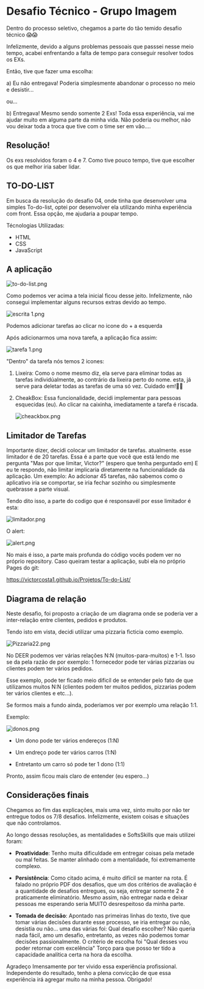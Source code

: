 # Desafio Técnico - Grupo Imagem

Dentro do processo seletivo, chegamos a parte do tão temido desafio técnico 😱😱

Infelizmente, devido a alguns problemas pessoais que passsei nesse meio tempo, acabei enfrentando a falta de tempo para conseguir resolver todos os EXs.

Então, tive que fazer uma escolha:

a) Eu não entregava! Poderia simplesmente abandonar o processo no meio e desistir...

ou...

b) Entregava! Mesmo sendo somente 2 Exs! Toda essa experiência, vai me ajudar muito em alguma parte da minha vida. Não poderia ou melhor, não vou deixar toda a troca que tive com o time ser em vão....

## Resolução!

Os exs resolvidos foram o 4 e 7. Como tive pouco tempo, tive que escolher os que melhor iria saber lidar.



## TO-DO-LIST 

Em busca da resolução do desafio 04, onde tinha que desenvolver uma simples To-do-list, optei por desenvolver ela utilizando minha experiência com front. Essa opção, me ajudaria a poupar tempo.

Técnologias Utilizadas:
- HTML
- CSS
- JavaScript

## A aplicação

![to-do-list.png](https://www.dropbox.com/s/ny74e91d47buk0i/to-do-list.png?dl=0&raw=1)

Como podemos ver acima a tela inicial ficou desse jeito. Infelizmente, não consegui implementar alguns recursos extras devido ao tempo. 

![escrita 1.png](https://www.dropbox.com/s/d9y649rxrwrh7zt/escrita%201.png?dl=0&raw=1)


Podemos adicionar tarefas ao clicar no icone do + a esquerda

Após adicionarmos uma nova tarefa, a aplicação fica assim:

![tarefa 1.png](https://www.dropbox.com/s/d52wu1rck1m3so1/tarefa%201.png?dl=0&raw=1)

"Dentro" da tarefa nós temos 2 icones:

1) Lixeira:
    Como o nome mesmo diz, ela serve para eliminar todas as tarefas individúalmente, ao contrário da lixeira perto do nome. esta, já serve para deletar todas as tarefas de uma só vez. Cuidado em!🤨🤨
    
2) CheakBox:
    Essa funcionalidade, decidi implementar para pessoas esquecidas (eu). Ao clicar na caixinha, imediatamente a tarefa é riscada.
    
    ![cheackbox.png](https://www.dropbox.com/s/0ridg6q21y78ieb/cheackbox.png?dl=0&raw=1)
    
    
 ## Limitador de Tarefas
 
 Importante dizer,  decidi colocar um limitador de tarefas. atualmente. esse limitador é de 20 tarefas. Essa é a parte que você que está lendo me pergunta "Mas por que limitar, Victor?" (espero que tenha perguntado em) E eu te respondo, não limitar implicaria diretamente na funcionalidade da aplicação. Um exemplo: Ao adcionar 45 tarefas, não sabemos como o aplicativo iria se comportar, se iria fechar sozinho ou simplesmente quebrasse a parte visual.
 
 Tendo dito isso, a parte do codigo que é responsavél por esse limitador é esta:
 
 ![limitador.png](https://www.dropbox.com/s/eih9y1cg84h8xrs/limitador.png?dl=0&raw=1)
 
O alert:

![alert.png](https://www.dropbox.com/s/80duwvnbs042cxh/alert.png?dl=0&raw=1)
 
 No mais é isso, a parte mais profunda do código vocês podem ver no próprio repository. Caso queiram testar a aplicação, subi ela no próprio Pages do git:
 
 https://victorcosta1.github.io/Projetos/To-do-List/
 
 
 ## Diagrama de relação
 
 Neste desafio, foi proposto a criação de um diagrama onde se poderia ver a inter-relação entre clientes, pedidos e produtos. 
 
 Tendo isto em vista, decidi utilizar uma pizzaria ficticia como exemplo.
 
 ![Pizzaria22.png](https://www.dropbox.com/s/hdbkxpl2wrgptqg/Pizzaria22.png?dl=0&raw=1)
 
 No DEER podemos ver várias relações N:N (muitos-para-muitos) e 1-1.
 Isso se da pela razão de por exemplo: 1 fornecedor pode ter várias pizzarias ou clientes podem ter vários pedidos.
 
 Esse exemplo, pode ter ficado meio dificíl de se entender pelo fato de que utilizamos muitos N:N (clientes podem ter muitos pedidos, pizzarias podem ter vários clientes e etc...).  
 
 Se formos mais a fundo ainda, poderiamos ver por exemplo uma relação 1:1.
 
 Exemplo:
 
 ![donos.png](https://www.dropbox.com/s/9mlb4t2t5mypvbl/donos.png?dl=0&raw=1)
 
- Um dono pode ter vários endereços (1:N)
 
 - Um endreço pode ter vários carros (1:N)
 
 - Entretanto um carro só pode ter 1 dono (1:1)
 
Pronto, assim ficou mais claro de entender (eu espero...)

## Considerações finais

Chegamos ao fim das explicações, mais uma vez, sinto muito por não ter entregue todos os 7/8 desafios. Infelizmente, existem coisas e situações que não controlamos.

Ao longo dessas resoluções, as mentalidades e SoftsSkills que mais utilizei foram:

- **Proatividade**: Tenho muita dificuldade em entregar coisas pela metade ou mal feitas. Se manter alinhado com a mentalidade, foi extremamente complexo.

- **Persistência**: Como citado acima, é muito difícil se manter na rota. É falado no próprio PDF dos desafios, que um dos critérios de avaliação é a quantidade de desafios entregues, ou seja, entregar somente 2 é praticamente eliminatório. Mesmo assim, não entregar nada e deixar pessoas me esperando seria MUITO desrespeitoso da minha parte.

- **Tomada de decisão**: Apontado nas primeiras linhas do texto, tive que tomar várias decisões durante esse processo, se iria entregar ou não, desistia ou não... uma das várias foi: Qual desafio escolher? Não queria nada fácil, amo um desafio, entretanto, as vezes não podemos tomar decisões passionalmente. O critério de escolha foi "Qual desses vou poder retornar com excelência" Torço para que posso ter tido a capacidade analítica certa na hora da escolha.
        
 Agradeço Imensamente por ter vivido essa experiência profissional. Independente do resultado, tenho a plena convicção de que essa experiência irá agregar muito na minha pessoa. Obrigado!

